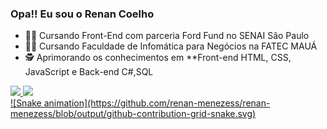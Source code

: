 ### Opa!! Eu sou o Renan Coelho

- :student: Cursando Front-End com parceria Ford Fund no SENAI São Paulo
- :man_technologist: Cursando Faculdade de Infomática para Negócios na FATEC MAUÁ
- :detective: Aprimorando os conhecimentos em **Front-end HTML, CSS, JavaScript e Back-end C#,SQL

<div>
   <a href="https://github.com/renan-menezess">
  <img heigth="180cm" src="https://github-readme-stats.vercel.app/api?username=renan-menezess&show_icons=true&theme=dark&include_all_commits=true&count_private=true"/>
  <img heigth="180cm" src="https://github-readme-stats.vercel.app/api/top-langs/?username=renan-menezess&layout=compact&langs_count=16&theme=dark"/>
</div>
<div>
![Snake animation](https://github.com/renan-menezess/renan-menezess/blob/output/github-contribution-grid-snake.svg)
</div>
